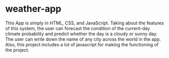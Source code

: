 # weather-app
This App is simply in HTML, CSS, and JavaScript. Taking about the features of this system, the user can forecast the condition of the current-day climate probability and predict whether the day is a cloudy or sunny day. The user can write down the name of any city across the world in the app. Also, this project includes a lot of javascript for making the functioning of the project.
